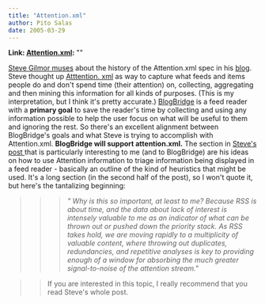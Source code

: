 ```yaml
---
title: "Attention.xml"
author: Pito Salas
date: 2005-03-29
---
```


**Link: [Attention.xml](None):** ""

[Steve Gilmor muses](<http://blogs.zdnet.com/Gillmor/index.php?p=74>) about
the history of the Attention.xml spec in his
[blog](<http://blogs.zdnet.com/Gillmor/>). Steve thought up [Atttention.
xml](<http://developers.technorati.com/wiki/attentionxml>) as way to capture
what feeds and items people do and don't spend time (their attention) on,
collecting, aggregating and then mining this information for all kinds of
purposes. (This is my interpretation, but I think it's pretty accurate.)
[BlogBridge](<http://www.blogbridge.com> "BlogBridge") is a feed reader with a
**primary goal** to save the reader's time by collecting and using any
information possible to help the user focus on what will be useful to them and
ignoring the rest. So there's an excellent alignment between BlogBridge's
goals and what Steve is trying to accomplish with Attention.xml. **BlogBridge
will support attention.xml.** The section in [Steve's post
](<http://blogs.zdnet.com/Gillmor/index.php?p=74>)that is particularly
interesting to me (and to BlogBridge) are his ideas on how to use Attention
information to triage information being displayed in a feed reader - basically
an outline of the kind of heuristics that might be used. It's a long section
(in the second half of the post), so I won't quote it, but here's the
tantalizing beginning:

>>

>>> _" Why is this so important, at least to me? Because RSS is about time,
and the data about lack of interest is intensely valuable to me as an
indicator of what can be thrown out or pushed down the priority stack. As RSS
takes hold, we are moving rapidly to a multiplicity of valuable content, where
throwing out duplicates, redundancies, and repetitive analyses is key to
providing enough of a window for absorbing the much greater signal-to-noise of
the attention stream."_

>>

>> If you are interested in this topic, I really recommend that you read
Steve's whole post.


